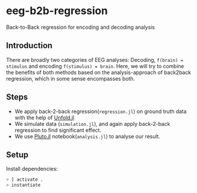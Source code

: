 # eeg-b2b-regression
Back-to-Back regression for encoding and decoding analysis

## Introduction 
There are broadly two categories of EEG analyses: Decoding, `f(brain) = stimulus` and encoding `f(stimulus) = brain`. Here, we will try to combine the benefits of both methods based on the analysis-approach of back2back regression, which in some sense encompasses both.

## Steps
 - We apply back-2-back regression(`regression.jl`) on ground truth data with the help of [Unfold.jl](https://github.com/unfoldtoolbox/unfold.jl)
 - We simulate data (`simulation.jl`), and again apply back-2-back regression to find significant effect.
 - We use [Pluto.jl](https://github.com/fonsp/Pluto.jl) notebook(`analysis.jl`) to analyse our result.

 ## Setup

Install dependencies:

 ```julia
> ] activate .
> instantiate
 ```